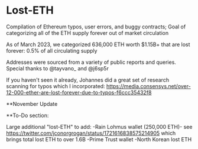 # Lost-ETH
Compilation of Ethereum typos, user errors, and buggy contracts; Goal of categorizing all of the ETH supply forever out of market circulation 

As of March 2023, we categorized 636,000 ETH worth $1.15B+ that are lost forever: 0.5% of all circulating supply

Addresses were sourced from a variety of public reports and queries. Special thanks to  @tayvano_ and @j6sp5r

If you haven't seen it already, Johannes did a great set of research scanning for typos which I incorporated: https://media.consensys.net/over-12-000-ether-are-lost-forever-due-to-typos-f6ccc35432f8


**November Update

**To-Do section:

Large additional "lost-ETH" to add:
-Rain Lohmus wallet (250,000 ETH)- see https://twitter.com/jconorgrogan/status/1721616838575214905 which brings total lost ETH to over 1.6B
-Prime Trust wallet
-North Korean lost ETH

